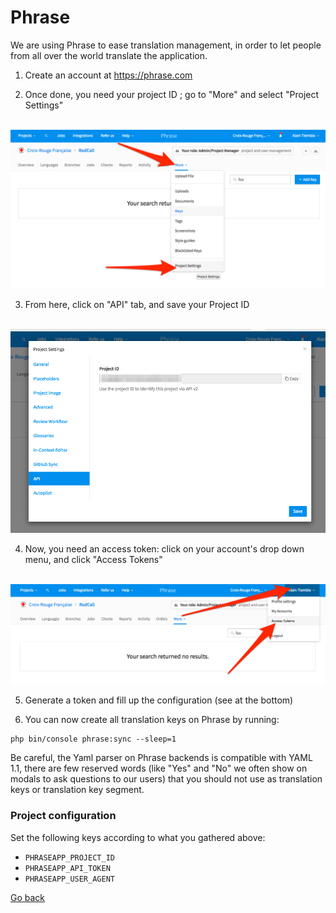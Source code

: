 # Phrase

We are using Phrase to ease translation management, in order to let people from all over the world
translate the application.

1. Create an account at https://phrase.com

2. Once done, you need your project ID ; go to "More" and select "Project Settings"

<br/>![](15/01.png)

3. From here, click on "API" tab, and save your Project ID

<br/>![](15/02.png)

4. Now, you need an access token: click on your account's drop down menu, and click "Access Tokens" 

<br/>![](15/03.png)

5. Generate a token and fill up the configuration (see at the bottom)

6. You can now create all translation keys on Phrase by running:

```
php bin/console phrase:sync --sleep=1
```

Be careful, the Yaml parser on Phrase backends is compatible with YAML 1.1, there are few reserved words
(like "Yes" and "No" we often show on modals to ask questions to our users) that you should not use as
translation keys or translation key segment. 

### Project configuration

Set the following keys according to what you gathered above:

- `PHRASEAPP_PROJECT_ID`
- `PHRASEAPP_API_TOKEN`
- `PHRASEAPP_USER_AGENT`

[Go back](../../README.md)
